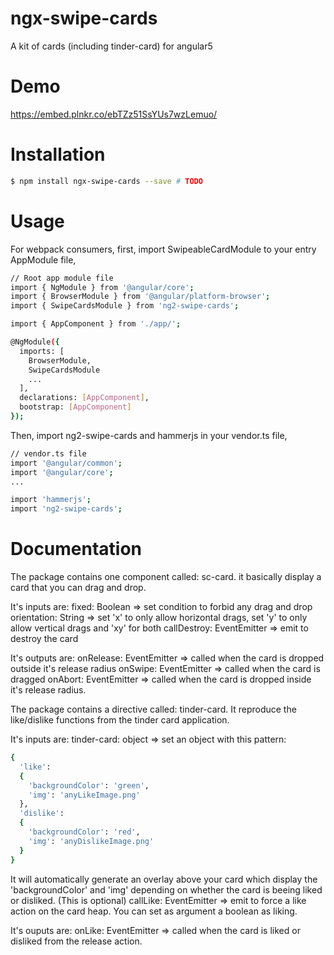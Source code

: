 # ngx-swipe-cards
A kit of cards (including tinder-card) for angular5

# Demo
https://embed.plnkr.co/ebTZz51SsYUs7wzLemuo/

# Installation
```bash
$ npm install ngx-swipe-cards --save # TODO
```

# Usage

For webpack consumers, first, import SwipeableCardModule to your entry AppModule file,

```bash
// Root app module file
import { NgModule } from '@angular/core';
import { BrowserModule } from '@angular/platform-browser';
import { SwipeCardsModule } from 'ng2-swipe-cards';

import { AppComponent } from './app/';

@NgModule({
  imports: [
    BrowserModule,
    SwipeCardsModule
    ...
  ],
  declarations: [AppComponent],
  bootstrap: [AppComponent]
});
```

Then, import ng2-swipe-cards and hammerjs in your vendor.ts file,
```bash
// vendor.ts file
import '@angular/common';
import '@angular/core';
...

import 'hammerjs';
import 'ng2-swipe-cards';
```

# Documentation

The package contains one component called: sc-card. it basically display a card that you can drag and drop.

It's inputs are:
fixed: Boolean => set condition to forbid any drag and drop
orientation: String => set 'x' to only allow horizontal drags, set 'y' to only allow vertical drags and 'xy' for both
callDestroy: EventEmitter => emit to destroy the card

It's outputs are:
onRelease: EventEmitter => called when the card is dropped outside it's release radius
onSwipe: EventEmitter => called when the card is dragged
onAbort: EventEmitter => called when the card is dropped inside it's release radius.


The package contains a directive called: tinder-card. It reproduce the like/dislike functions from the tinder card application.

It's inputs are:
tinder-card: object => set an object with this pattern:
```bash
{
  'like':
  {
    'backgroundColor': 'green',
    'img': 'anyLikeImage.png'
  },
  'dislike':
  {
    'backgroundColor': 'red',
    'img': 'anyDislikeImage.png'
  }
}
```
It will automatically generate an overlay above your card which display the 'backgroundColor' and 'img' depending on whether the card is beeing liked or disliked. (This is optional)
callLike: EventEmitter => emit to force a like action on the card heap. You can set as argument a boolean as liking.

It's ouputs are:
onLike: EventEmitter => called when the card is liked or disliked from the release action.
